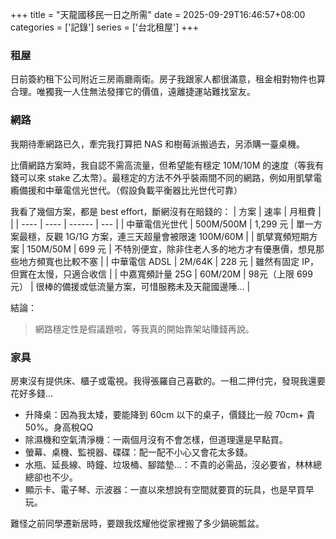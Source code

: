 +++
title = "天龍國移民一日之所需"
date = 2025-09-29T16:46:57+08:00
categories = ['記錄']
series = ['台北租屋']
+++

### 租屋
日前簽約租下公司附近三房兩廳兩衛。房子我跟家人都很滿意，租金相對物件也算合理。唯獨我一人住無法發揮它的價值，遠離捷運站難找室友。

### 網路
我期待牽網路已久，牽完我打算把 NAS 和樹莓派搬過去，另添購一臺桌機。

比價網路方案時，我自認不需高流量，但希望能有穩定 10M/10M 的速度（等我有錢可以來 stake 乙太幣）。最穩定的方法不外乎裝兩間不同的網路，例如用凱擘電䌫備援和中華電信光世代。（假設負載平衡器比光世代可靠）

我看了幾個方案，都是 best effort，斷網沒有在賠錢的：
| 方案 | 速率 | 月租費 |  |
| ---- | ---- | ------ | --- |
| 中華電信光世代 | 500M/500M | 1,299 元 | 單一方案最穩，反觀 1G/1G 方案，連三天超量會被限速 100M/60M |
| 凱擘寬頻短期方案 | 150M/50M | 699 元 | 不特別便宜，除非住老人多的地方才有優惠價，想見那些地方頻寬也比較不塞 |
| 中華電信 ADSL | 2M/64K | 228 元 | 雖然有固定 IP，但實在太慢，只適合收信 |
| 中嘉寬頻計量 25G | 60M/20M | 98元（上限 699 元） | 很棒的備援或低流量方案，可惜服務未及天龍國邊陲… |

結論：
> 網路穩定性是假議題啦，等我真的開始靠架站賺錢再說。

### 家具
房東沒有提供床、櫃子或電視。我得張羅自己喜歡的。一租二押付完，發現我還要花好多錢…
- 升降桌：因為我太矮，要能降到 60cm 以下的桌子，價錢比一般 70cm+ 貴 50%。身高稅QQ
- 除濕機和空氣清淨機：一兩個月沒有不會怎樣，但道理還是早點買。
- 螢幕、桌機、監視器、碟碟：配一配不小心又會花太多錢。
- 水瓶、延長線、時鐘、垃圾桶、腳踏墊…：不貴的必需品，沒必要省，林林總總卻也不少。
- 顯示卡、電子琴、示波器：一直以來想說有空間就要買的玩具，也是早買早玩。

難怪之前同學遷新居時，要跟我炫耀他從家裡搬了多少鍋碗瓢盆。
